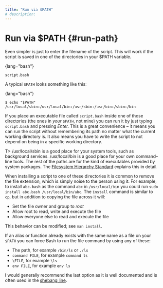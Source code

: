 ```yaml
---
title: "Run via $PATH"
# description:
---
```


# Run via $PATH {#run-path}


Even simpler is just to enter the filename of the script. This will work if the script is saved in one of the directories in your $PATH variable.

{lang="bash"}
```
script.bash
```

A typical `$PATH` looks something like this:

{lang="bash"}
```
$ echo "$PATH"
/usr/local/sbin:/usr/local/bin:/usr/sbin:/usr/bin:/sbin:/bin
```

If you place an executable file called `script.bash` inside one of those directories (the ones in *your* `$PATH`, not mine) you can run it by just typing `script.bash` and pressing *Enter.* This is a great convenience – it means you can run the script without remembering its path no matter what the current working directory is. It also means you have to write the script to not depend on being in a specific working directory.

T> /usr/local/sbin is a good place for your system tools, such as background services. /usr/local/bin is a good place for your own command–line tools. The rest of the paths are for the kind of executables provided by system packages. The [Filesystem Hierarchy Standard](https://wiki.linuxfoundation.org/lsb/fhs) explains this in detail.

When installing a script to one of these directories it is common to remove the file extension, which is simply noise to the person using it. For example, to install `abc.bash` as the command `abc` in `/usr/local/bin` you could run `sudo install abc.bash /usr/local/bin/abc`. The `install` command is similar to `cp`, but in addition to copying the file across it will:

- Set the file owner and group to *root*
- Allow root to read, write and execute the file
- Allow everyone else to read and execute the file

This behavior can be modified; see `man install`.

If an alias or function already exists with the same name as a file on your `$PATH` you can force Bash to run the file command by using any of these:

- The path, for example `/bin/ls` or `./ls`
- `command FILE`, for example `command ls`
- `\FILE`, for example `\ls`
- `env FILE`, for example `env ls`

I would generally recommend the last option as it is well documented and is often used in the [shebang line](#shebang).

